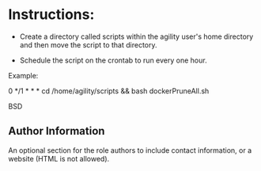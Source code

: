 Instructions:
=========


* Create a directory called scripts within the agility user's home directory and then move the script to that directory.

* Schedule the script on the crontab to run every one hour. 

Example:

0 */1 * * * cd /home/agility/scripts && bash dockerPruneAll.sh 


BSD

Author Information
------------------

An optional section for the role authors to include contact information, or a website (HTML is not allowed).

